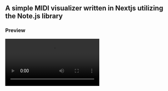 

## A simple MIDI visualizer written in Nextjs utilizing the Note.js library

### Preview
![preview1](assets/preview.mp4)
